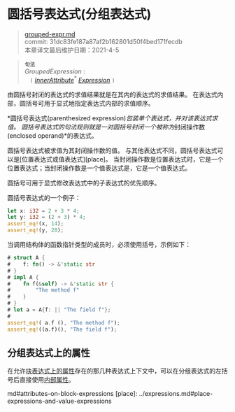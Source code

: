# 圆括号表达式(分组表达式)

>[grouped-expr.md](https://github.com/rust-lang/reference/blob/master/src/expressions/grouped-expr.md)\
>commit: 31dc83fe187a87af2b162801d50f4bed171fecdb \
>本章译文最后维护日期：2021-4-5


> **<sup>句法</sup>**\
> _GroupedExpression_ :\
> &nbsp;&nbsp; `(` [_InnerAttribute_]<sup>\*</sup> [_Expression_] `)`

由圆括号封闭的表达式的求值结果就是在其内的表达式的求值结果。
在表达式内部，圆括号可用于显式地指定表达式内部的求值顺序。

*圆括号表达式(parenthesized expression)*包装单个表达式，并对该表达式求值。
圆括号表达式的句法规则就是一对圆括号封闭一个被称为*封闭操作数(enclosed operand)*的表达式。

圆括号表达式被求值为其封闭操作数的值。
与其他表达式不同，圆括号表达式可以是[位置表达式或值表达式][place]。
当封闭操作数是位置表达式时，它是一个位置表达式；当封闭操作数是一个值表达式是，它是一个值表达式。

圆括号可用于显式修改表达式中的子表达式的优先顺序。

圆括号表达式的一个例子：

```rust
let x: i32 = 2 + 3 * 4;
let y: i32 = (2 + 3) * 4;
assert_eq!(x, 14);
assert_eq!(y, 20);
```

当调用结构体的函数指针类型的成员时，必须使用括号，示例如下：

```rust
# struct A {
#    f: fn() -> &'static str
# }
# impl A {
#    fn f(&self) -> &'static str {
#        "The method f"
#    }
# }
# let a = A{f: || "The field f"};
#
assert_eq!( a.f (), "The method f");
assert_eq!((a.f)(), "The field f");
```

## 分组表达式上的属性

在允许[块表达式上的属性][Inner attributes]存在的那几种表达式上下文中，可以在分组表达式的左括号后直接使用[内部属性][attributes on block expressions]。

[Inner attributes]: ../attributes.md
[_Expression_]: ../expressions.md
[_InnerAttribute_]: ../attributes.md
[attributes on block expressions]: block-expr.md#attributes-on-block-expressions
md#attributes-on-block-expressions
[place]: ../expressions.md#place-expressions-and-value-expressions
